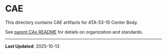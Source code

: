 # CAE

This directory contains CAE artifacts for ATA-53-10 Center Body.

See [parent CAx README](../README.md) for details on organization and standards.

---

**Last Updated**: 2025-10-13
